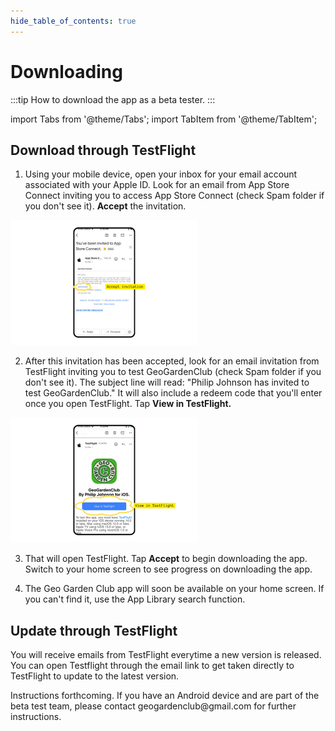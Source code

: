 ```yaml
---
hide_table_of_contents: true
---
```


# Downloading

:::tip How to download the app as a beta tester.
:::

import Tabs from '@theme/Tabs';
import TabItem from '@theme/TabItem';

<Tabs>
  <TabItem value="ios" label="iOS" default>

## Download through TestFlight

1.  Using your mobile device, open your inbox for your email account associated with your Apple ID.  Look for an email from App Store Connect inviting you to access App Store Connect (check Spam folder if you don't see it).  **Accept** the invitation.

<img width="300" src="/img/user-guide/app-store-connect.png"/>

2. After this invitation has been accepted, look for an email invitation from TestFlight inviting you to test GeoGardenClub (check Spam folder if you don't see it).  The subject line will read: "Philip Johnson has invited to test GeoGardenClub."  It will also include a redeem code that you'll enter once you open TestFlight.  Tap **View in TestFlight.**

<img width="300" src="/img/user-guide/testflight.png"/>

3. That will open TestFlight. Tap **Accept** to begin downloading the app.  Switch to your home screen to see progress on downloading the app.

4. The Geo Garden Club app will soon be available on your home screen.  If you can't find it, use the App Library search function.

## Update through TestFlight

You will receive emails from TestFlight everytime a new version is released.  You can open Testflight through the email link to get taken directly to TestFlight to update to the latest version.

</TabItem>

<TabItem value="android" label="Android">
    Instructions forthcoming. If you have an Android device and are part of the beta test team, please contact geogardenclub@gmail.com for further instructions.
</TabItem>
</Tabs>



<!-- 
## Downloading through Firebase (Android)

1. Using your mobile device, look for an email invitation to get started as an app tester.  The subject line will read: "You've been invited to test GeoGardenClub for iOS"  It might be in your spam folder.
**Note:** If you have a hotmail or yahoo email address, this email may not be delivered or may be delayed by 24 hours.

2. Tap **Get Started**

<img width="600" src="/img/user-guide/invite-email.png"/>

3. You'll receive a follow up email with a link to register your device.  Click **Register your device.**

<img width="600" src="/img/user-guide/register-device.png"/>

4. It will ask you to install the Firebase profile.  Click **Download profile**

<img width="600" src="/img/user-guide/download-profile.png"/>

5. Open your Settings app and install the Firebase profile.  Look for the Install Profile option at the very bottom of your Settings app.  Click through and accept any prompts.  You'll get to a screen that says Profile Installed.  Tap **Done.**

<img width="600" src="/img/user-guide/profile-installed.png"/>

6. Back in Safari, the screen should now say Download started for the latest release and the download will begin.

7. A pop up will appear reading Developer Mode Required back in your home screen.  Select **Ok.**

<img width="600" src="/img/user-guide/developer-popup.png"/>

8. Open your Settings app and select Privacy and Security.  Scroll to the bottom and tap **Developer Mode.**

<img width="600" src="/img/user-guide/settings-privacy.png"/>

9. Turn on **Developer Mode,** then **restart** your phone.

<img width="600" src="/img/user-guide/developer-mode.png"/>

10. After your phone has restarted, look for the GeoGardenClub app on your home screen.  Use the search function if you can't initially locate it.  Open the app and proceed to registration.

### Updating through Firebase (Android)

You will receive emails from "GeoGardenClub (via Firebase)" everytime a new version is released.  Tap **Download the latest build** and the app will begin updating.

-->
